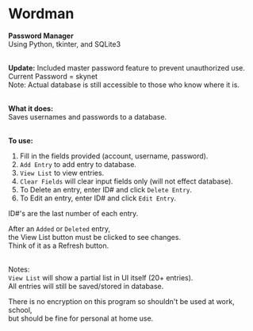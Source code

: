 # Wordman
**Password Manager**  
Using Python, tkinter, and SQLite3  
<br>

**Update:** Included master password feature to prevent unauthorized use.  
Current Password = skynet  
Note: Actual database is still accessible to those who know where it is.  
<br>  

**What it does:**  
Saves usernames and passwords to a database.  
<br>

**To use:**  
1. Fill in the fields provided (account, username, password).  
2. `Add Entry` to add entry to database.  
3. `View List` to view entries.  
4. `Clear Fields` will clear input fields only (will not effect database).  
5. To Delete an entry, enter ID# and click `Delete Entry`.  
6. To Edit an entry, enter ID# and click `Edit Entry`.  

ID#'s are the last number of each entry.  

After an `Added` or `Deleted` entry,  
the View List button must be clicked to see changes.  
Think of it as a Refresh button.  
<br>

Notes:   
`View List` will show a partial list in UI itself (20+ entries).  
All entries will still be saved/stored in database.  


There is no encryption on this program so shouldn't be used at work, school,   
but should be fine for personal at home use.  

